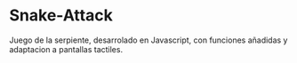 # Snake-Attack
Juego de la serpiente, desarrolado en Javascript, con funciones añadidas y adaptacion a pantallas tactiles.
